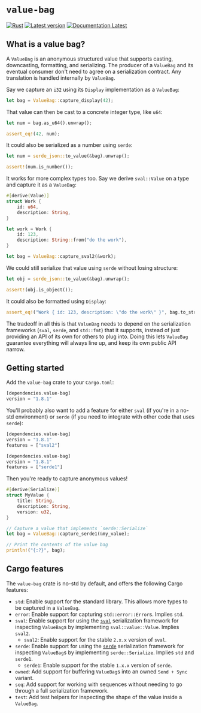 # `value-bag`

[![Rust](https://github.com/sval-rs/value-bag/workflows/Rust/badge.svg)](https://github.com/sval-rs/value-bag/actions)
[![Latest version](https://img.shields.io/crates/v/value-bag.svg)](https://crates.io/crates/value-bag)
[![Documentation Latest](https://docs.rs/value-bag/badge.svg)](https://docs.rs/value-bag)

## What is a value bag?

A `ValueBag` is an anonymous structured value that supports casting, downcasting, formatting, and serializing. The producer of a `ValueBag` and its eventual consumer don't need to agree on a serialization contract. Any translation is handled internally by `ValueBag`.

Say we capture an `i32` using its `Display` implementation as a `ValueBag`:

```rust
let bag = ValueBag::capture_display(42);
```

That value can then be cast to a concrete integer type, like `u64`:

```rust
let num = bag.as_u64().unwrap();

assert_eq!(42, num);
```

It could also be serialized as a number using `serde`:

```rust
let num = serde_json::to_value(&bag).unwrap();

assert!(num.is_number());
```

It works for more complex types too. Say we derive `sval::Value` on a type and capture it as a `ValueBag`:

```rust
#[derive(Value)]
struct Work {
    id: u64,
    description: String,
}

let work = Work {
    id: 123,
    description: String::from("do the work"),
}

let bag = ValueBag::capture_sval2(&work);
```

We could still serialize that value using `serde` without losing structure:

```rust
let obj = serde_json::to_value(&bag).unwrap();

assert!(obj.is_object());
```

It could also be formatted using `Display`:

```rust
assert_eq!("Work { id: 123, description: \"do the work\" }", bag.to_string());
```

The tradeoff in all this is that `ValueBag` needs to depend on the serialization frameworks (`sval`, `serde`, and `std::fmt`) that it supports, instead of just providing an API of its own for others to plug into. Doing this lets `ValueBag` guarantee everything will always line up, and keep its own public API narrow.

## Getting started

Add the `value-bag` crate to your `Cargo.toml`:

```rust
[dependencies.value-bag]
version = "1.8.1"
```

You'll probably also want to add a feature for either `sval` (if you're in a no-std environment) or `serde` (if you need to integrate with other code that uses `serde`):

```rust
[dependencies.value-bag]
version = "1.8.1"
features = ["sval2"]
```

```rust
[dependencies.value-bag]
version = "1.8.1"
features = ["serde1"]
```

Then you're ready to capture anonymous values!

```rust
#[derive(Serialize)]
struct MyValue {
    title: String,
    description: String,
    version: u32,
}

// Capture a value that implements `serde::Serialize`
let bag = ValueBag::capture_serde1(&my_value);

// Print the contents of the value bag
println!("{:?}", bag);
```

## Cargo features

The `value-bag` crate is no-std by default, and offers the following Cargo features:

- `std`: Enable support for the standard library. This allows more types to be captured in a `ValueBag`.
- `error`: Enable support for capturing `std::error::Error`s. Implies `std`.
- `sval`: Enable support for using the [`sval`](https://github.com/sval-rs/sval) serialization framework for inspecting `ValueBag`s by implementing `sval::value::Value`. Implies `sval2`.
    - `sval2`: Enable support for the stable `2.x.x` version of `sval`.
- `serde`: Enable support for using the [`serde`](https://github.com/serde-rs/serde) serialization framework for inspecting `ValueBag`s by implementing `serde::Serialize`. Implies `std` and `serde1`.
    - `serde1`: Enable support for the stable `1.x.x` version of `serde`.
- `owned`: Add support for buffering `ValueBag`s into an owned `Send + Sync` variant.
- `seq`: Add support for working with sequences without needing to go through a full serialization framework.
- `test`: Add test helpers for inspecting the shape of the value inside a `ValueBag`.
